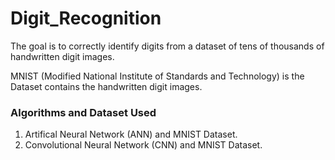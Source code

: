 # Digit_Recognition

The goal is to correctly identify digits from a dataset of tens of thousands of handwritten digit images.

MNIST (Modified National Institute of Standards and Technology) is the Dataset contains the handwritten digit images.

### Algorithms and Dataset Used
1. Artifical Neural Network (ANN) and MNIST Dataset.
2. Convolutional Neural Network (CNN) and MNIST Dataset.
